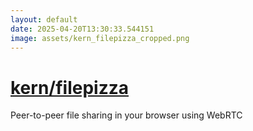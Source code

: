 ```yaml
---
layout: default
date: 2025-04-20T13:30:33.544151
image: assets/kern_filepizza_cropped.png
---
```


# [kern/filepizza](https://github.com/kern/filepizza)

Peer-to-peer file sharing in your browser using WebRTC
